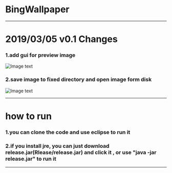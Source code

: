 # BingWallpaper
---
# 2019/03/05 v0.1 Changes   

### 1.add gui for preview image
  ![Image text](https://github.com/teamfive555/BingWallpaper/blob/master/image/getImage.jpg)

### 2.save image to fixed directory and open image form disk
  ![Image text](https://github.com/teamfive555/BingWallpaper/blob/master/image/read.jpg)
  
---
# how to run

### 1.you can clone the code and use eclipse to run it

### 2.if you install jre, you can just download release.jar(Rlease/release.jar) and click it , or use "java -jar release.jar" to run it 

---


